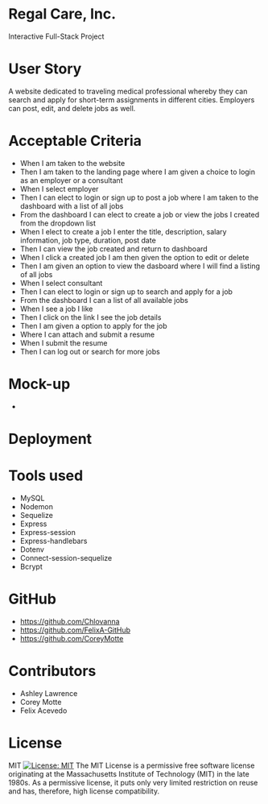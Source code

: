 # Regal Care, Inc.
Interactive Full-Stack Project
# User Story

A website dedicated to traveling medical professional whereby they can search and apply for short-term assignments in different cities. Employers can post, edit, and delete jobs as well.

# Acceptable Criteria

- When I am taken to the website
- Then I am taken to the landing page where I am given a choice to login as an employer or a consultant
- When I select employer
- Then I can elect to login or sign up to post a job where I am taken to the dashboard with a list of all jobs
- From the dashboard I can elect to create a job or view the jobs I created from the dropdown list
- When I elect to create a job  I enter the title, description, salary information, job type, duration, post date
- Then I can view the job created and return to dashboard
- When I click a created job I am then given the option to edit or delete
- Then I am given an option to view the dasboard where I will find a listing of all jobs
- When I select consultant
- Then I can elect to login or sign up to search and apply for a job
- From the dashboard I can a list of all available jobs
- When I see a job I like
- Then I click on the link I see the job details 
- Then I am given a option to apply for the job
- Where I can attach and submit a resume
- When I submit the resume 
- Then I can log out or search for more jobs

# Mock-up

-

# Deployment

# Tools used

- MySQL
- Nodemon
- Sequelize
- Express
- Express-session
- Express-handlebars
- Dotenv
- Connect-session-sequelize
- Bcrypt

# GitHub

- https://github.com/Chlovanna
- https://github.com/FelixA-GitHub
- https://github.com/CoreyMotte

# Contributors

- Ashley Lawrence
- Corey Motte
- Felix Acevedo

# License

MIT
[![License: MIT](https://img.shields.io/badge/License-MIT-yellow.svg)](https://opensource.org/licenses/MIT)
The MIT License is a permissive free software license originating at the Massachusetts Institute of Technology (MIT) in the late 1980s. As a permissive license, it puts only very limited restriction on reuse and has, therefore, high license compatibility.